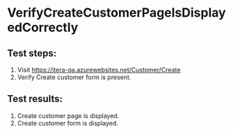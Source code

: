 # VerifyCreateCustomerPageIsDisplayedCorrectly

## Test steps:

1. Visit https://itera-qa.azurewebsites.net/Customer/Create
2. Verify Create customer form is present.

## Test results:

1. Create customer page is displayed.
2. Create customer form is displayed.
